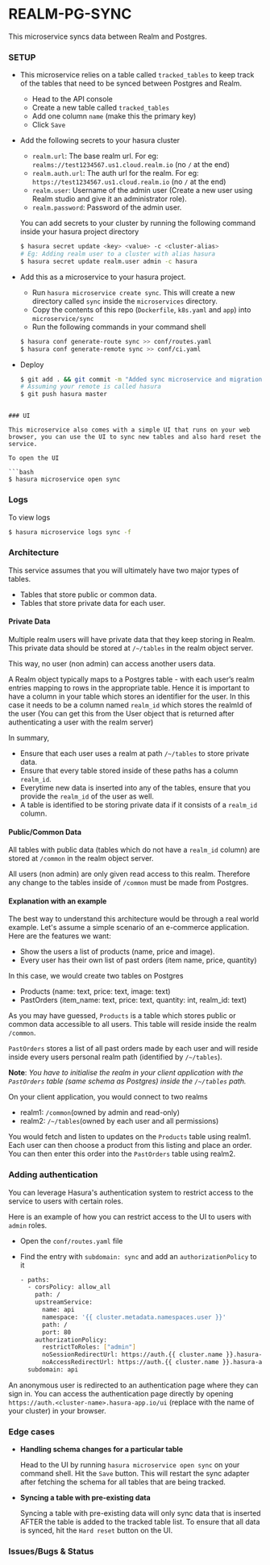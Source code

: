# REALM-PG-SYNC

This microservice syncs data between Realm and Postgres.

### SETUP

- This microservice relies on a table called `tracked_tables` to keep track of the tables that need to be synced between Postgres and Realm.

  - Head to the API console
  - Create a new table called `tracked_tables`
  - Add one column `name` (make this the primary key)
  - Click `Save`

- Add the following secrets to your hasura cluster
  - `realm.url`: The base realm url. For eg: `realms://test1234567.us1.cloud.realm.io` (no `/` at the end)
  - `realm.auth.url`: The auth url for the realm. For eg: `https://test1234567.us1.cloud.realm.io` (no `/` at the end)
  - `realm.user`: Username of the admin user (Create a new user using Realm studio and give it an administrator role).
  - `realm.password`: Password of the admin user.

  You can add secrets to your cluster by running the following command inside your hasura project directory

  ```bash
  $ hasura secret update <key> <value> -c <cluster-alias>
  # Eg: Adding realm user to a cluster with alias hasura
  $ hasura secret update realm.user admin -c hasura
  ```
- Add this as a microservice to your hasura project.

  - Run `hasura microservice create sync`. This will create a new directory called `sync` inside the `microservices` directory.
  - Copy the contents of this repo (`Dockerfile`, `k8s.yaml` and `app`) into `microservice/sync`
  -  Run the following commands in your command shell

  ```bash
  $ hasura conf generate-route sync >> conf/routes.yaml
  $ hasura conf generate-remote sync >> conf/ci.yaml
  ```
- Deploy

  ```bash
  $ git add . && git commit -m "Added sync microservice and migration(tracked_tables)"
  # Assuming your remote is called hasura
  $ git push hasura master
```

### UI

This microservice also comes with a simple UI that runs on your web browser, you can use the UI to sync new tables and also hard reset the service.

To open the UI

```bash
$ hasura microservice open sync
```

### Logs

To view logs

```bash
$ hasura microservice logs sync -f
```

### Architecture

This service assumes that you will ultimately have two major types of tables.
- Tables that store public or common data.
- Tables that store private data for each user.

#### Private Data

Multiple realm users will have private data that they keep storing in Realm. This private data should be stored at `/~/tables` in the realm object server.

This way, no user (non admin) can access another users data.

A Realm object typically maps to a Postgres table - with each user’s realm entries mapping to rows in the appropriate table. Hence it is important to have a column in your table which stores an identifier for the user. In this case it needs to be a column named `realm_id` which stores the realmId of the user (You can get this from the User object that is returned after authenticating a user with the realm server)

In summary,
- Ensure that each user uses a realm at path `/~/tables` to store private data.
- Ensure that every table stored inside of these paths has a column `realm_id`.
- Everytime new data is inserted into any of the tables, ensure that you provide the `realm_id` of the user as well.
- A table is identified to be storing private data if it consists of a `realm_id` column.

#### Public/Common Data

All tables with public data (tables which do not have a `realm_id` column) are stored at `/common` in the realm object server.

All users (non admin) are only given read access to this realm. Therefore any change to the tables inside of `/common` must be made from Postgres.

#### Explanation with an example

The best way to understand this architecture would be through a real world example. Let's assume a simple scenario of an e-commerce application. Here are the features we want:
- Show the users a list of products (name, price and image).
- Every user has their own list of past orders (item name, price, quantity)

In this case, we would create two tables on Postgres
- Products (name: text, price: text, image: text)
- PastOrders (item_name: text, price: text, quantity: int, realm_id: text)

As you may have guessed, `Products` is a table which stores public or common data accessible to all users. This table will reside inside the realm `/common`.

`PastOrders` stores a list of all past orders made by each user and will reside inside every users personal realm path (identified by `/~/tables`).

**Note**: *You have to initialise the realm in your client application with the `PastOrders` table (same schema as Postgres) inside the `/~/tables` path.*

On your client application, you would connect to two realms
- realm1: `/common`(owned by admin and read-only)
- realm2: `/~/tables`(owned by each user and all permissions)

You would fetch and listen to updates on the `Products` table using realm1. Each user can then choose a product from this listing and place an order. You can then enter this order into the `PastOrders` table using realm2.

### Adding authentication
You can leverage Hasura's authentication system to restrict access to the service to users with certain roles.

Here is an example of how you can restrict access to the UI to users with `admin` roles.

- Open the `conf/routes.yaml` file
- Find the entry with `subdomain: sync` and add an `authorizationPolicy` to it

  ```bash
  - paths:
    - corsPolicy: allow_all
      path: /
      upstreamService:
        name: api
        namespace: '{{ cluster.metadata.namespaces.user }}'
        path: /
        port: 80
      authorizationPolicy:
        restrictToRoles: ["admin"]
        noSessionRedirectUrl: https://auth.{{ cluster.name }}.hasura-app.io/ui/
        noAccessRedirectUrl: https://auth.{{ cluster.name }}.hasura-app.io/ui/restricted
    subdomain: api
  ```

An anonymous user is redirected to an authentication page where they can sign in. You can access the authentication page directly by opening `https://auth.<cluster-name>.hasura-app.io/ui` (replace <cluster-name> with the name of your cluster) in your browser.


### Edge cases

- **Handling schema changes for a particular table**

  Head to the UI by running `hasura microservice open sync` on your command shell. Hit the `Save` button. This will restart the sync adapter after fetching the schema for all tables that are being tracked.

- **Syncing a table with pre-existing data**

  Syncing a table with pre-existing data will only sync data that is inserted AFTER the table is added to the tracked table list. To ensure that all data is synced, hit the `Hard reset` button on the UI.

### Issues/Bugs & Status
<Fillup>
